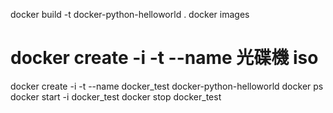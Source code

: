 docker build -t docker-python-helloworld .
docker images 
# docker create -i -t --name 光碟機  iso
docker create -i -t --name  docker_test docker-python-helloworld
docker ps
docker start -i docker_test
docker stop docker_test
